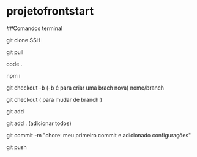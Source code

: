 # projetofrontstart

##Comandos terminal 

git clone SSH

git pull

code .

npm i

git checkout -b (-b é para criar uma brach nova) nome/branch

git checkout ( para mudar de branch )

git add 

git add . (adicionar todos)

git commit -m "chore: meu primeiro commit e adicionado configurações"

git push
